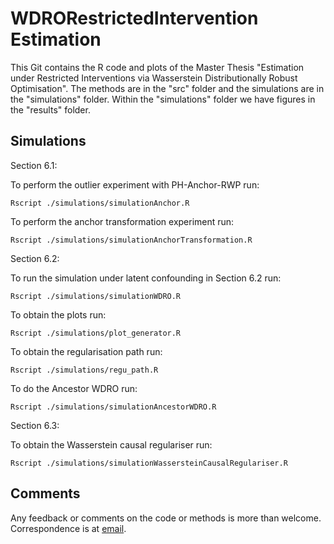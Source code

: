 # WDRORestrictedIntervention Estimation
This Git contains the R code and plots of the Master Thesis "Estimation under Restricted Interventions via Wasserstein Distributionally Robust Optimisation". The methods are in the "src" folder and the simulations are in the "simulations" folder. Within the "simulations" folder we have figures in the "results" folder.    

## Simulations
Section 6.1:

To perform the outlier experiment with PH-Anchor-RWP run:
```
Rscript ./simulations/simulationAnchor.R
```
To perform the anchor transformation experiment run:
```
Rscript ./simulations/simulationAnchorTransformation.R
```
Section 6.2:

To run the simulation under latent confounding in Section 6.2 run:
```
Rscript ./simulations/simulationWDRO.R
```
To obtain the plots run:
```
Rscript ./simulations/plot_generator.R
```
To obtain the regularisation path run:
```
Rscript ./simulations/regu_path.R
```
To do the Ancestor WDRO run:
```
Rscript ./simulations/simulationAncestorWDRO.R
```
Section 6.3:

To obtain the Wasserstein causal regulariser run:
```
Rscript ./simulations/simulationWassersteinCausalRegulariser.R
```

## Comments
Any feedback or comments on the code or methods is more than welcome. Correspondence is at [email](mailto:mvanden@student.ethz.ch).
